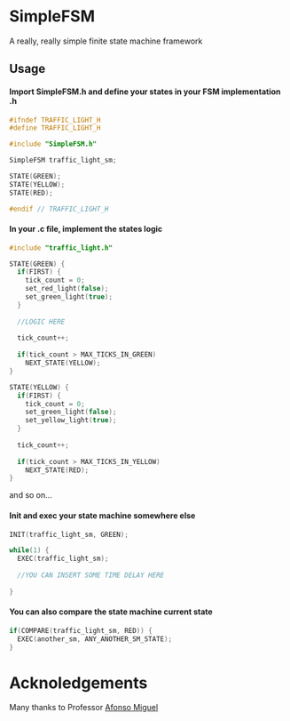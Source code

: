 # SimpleFSM
A really, really simple finite state machine framework

## Usage

#### Import SimpleFSM.h and define your states in your FSM implementation .h

```C
#ifndef TRAFFIC_LIGHT_H
#define TRAFFIC_LIGHT_H

#include "SimpleFSM.h"

SimpleFSM traffic_light_sm;

STATE(GREEN);
STATE(YELLOW);
STATE(RED);

#endif // TRAFFIC_LIGHT_H
```

#### In your .c file, implement the states logic

```C
#include "traffic_light.h"

STATE(GREEN) {
  if(FIRST) {
    tick_count = 0;
    set_red_light(false);
    set_green_light(true);
  }
  
  //LOGIC HERE
  
  tick_count++;
  
  if(tick_count > MAX_TICKS_IN_GREEN)
    NEXT_STATE(YELLOW);
}

STATE(YELLOW) {
  if(FIRST) {
    tick_count = 0;
    set_green_light(false);
    set_yellow_light(true);
  }
  
  tick_count++;
  
  if(tick_count > MAX_TICKS_IN_YELLOW)
    NEXT_STATE(RED);
}
```
and so on...

#### Init and exec your state machine somewhere else

```C
INIT(traffic_light_sm, GREEN);

while(1) {
  EXEC(traffic_light_sm);
  
  //YOU CAN INSERT SOME TIME DELAY HERE
  
}

```

#### You can also compare the state machine current state
```C
if(COMPARE(traffic_light_sm, RED)) {
  EXEC(another_sm, ANY_ANOTHER_SM_STATE);
}
```

# Acknoledgements

Many thanks to Professor [Afonso Miguel](http://afonsomiguel.com)

